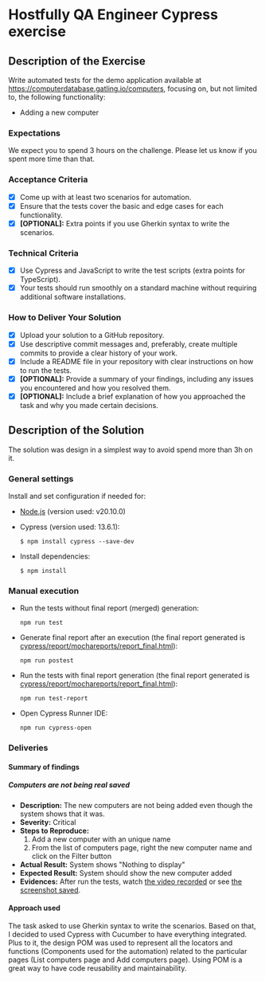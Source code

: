 # Hostfully QA Engineer Cypress exercise

## Description of the Exercise

Write automated tests for the demo application available at <https://computerdatabase.gatling.io/computers>, focusing on, but not limited to, the following functionality:

- Adding a new computer

### Expectations

We expect you to spend 3 hours on the challenge. Please let us know if you spent
more time than that.

### Acceptance Criteria

- [x] Come up with at least two scenarios for automation.
- [x] Ensure that the tests cover the basic and edge cases for each functionality.
- [x] **[OPTIONAL]:** Extra points if you use Gherkin syntax to write the scenarios.

### Technical Criteria

- [x] Use Cypress and JavaScript to write the test scripts (extra points for TypeScript).
- [x] Your tests should run smoothly on a standard machine without requiring additional
software installations.

### How to Deliver Your Solution

- [X] Upload your solution to a GitHub repository.
- [x] Use descriptive commit messages and, preferably, create multiple commits to provide a clear history of your work.
- [x] Include a README file in your repository with clear instructions on how to run the tests.
- [x] **[OPTIONAL]:** Provide a summary of your findings, including any issues you encountered and how you resolved them.
- [x] **[OPTIONAL]:** Include a brief explanation of how you approached the task and why you made certain decisions.

## Description of the Solution

The solution was design in a simplest way to avoid spend more than 3h on it.

### General settings

Install and set configuration if needed for:

- [Node.js](https://nodejs.org/en/download/) (version used: v20.10.0)
- Cypress (version used: 13.6.1):

    `$ npm install cypress --save-dev`

- Install dependencies:

    `$ npm install`

### Manual execution

- Run the tests without final report (merged) generation:

    `npm run test`

- Generate final report after an execution (the final report generated is [cypress/report/mochareports/report_final.html](cypress/report/mochareports/report_final.html)):

    `npm run postest`

- Run the tests with final report generation (the final report generated is [cypress/report/mochareports/report_final.html](cypress/report/mochareports/report_final.html)):

    `npm run test-report`

- Open Cypress Runner IDE:

    `npm run cypress-open`

### Deliveries

#### Summary of findings

##### Computers are not being real saved

- **Description:** The new computers are not being added even though the system shows that it was.
- **Severity:** Critical
- **Steps to Reproduce:**
  1. Add a new computer with an unique name
  2. From the list of computers page, right the new computer name and click on the Filter button
- **Actual Result:** System shows "Nothing to display"
- **Expected Result:** System should show the new computer added
- **Evidences:** After run the tests, watch [the video recorded](cypress/videos/) or see [the screenshot saved]('cypress/screenshots").

#### Approach used

The task asked to use Gherkin syntax to write the scenarios. Based on that, I decided to used Cypress with Cucumber to have everything integrated. Plus to it, the design POM was used to represent all the locators and functions (Components used for the automation) related to the particular pages (List computers page and Add computers page). Using POM is a great way to have code reusability and maintainability.
